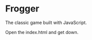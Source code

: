 Frogger
===============================

The classic game built with JavaScript.

Open the index.html and get down.
